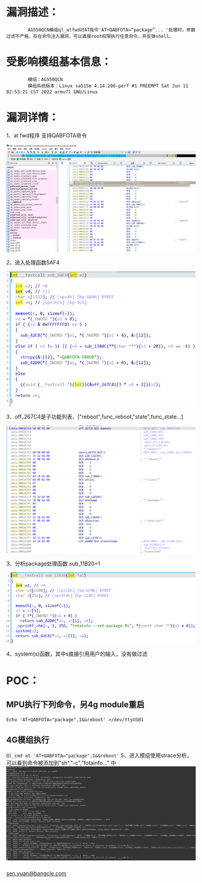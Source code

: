 # 漏洞描述：
```
        AG550QCN模组ql_atfwd对AT指令'AT+QABFOTA=“package”... '处理时，参数过滤不严格，存在命令注入漏洞，可以直接root权限执行任意命令，并反弹shell。
```

# 受影响模组基本信息：
```
        模组：AG550QCN
        模组系统版本：Linux sa515m 4.14.206-perf #1 PREEMPT Sat Jun 11 02:53:21 CST 2022 armv7l GNU/Linux
```


# 漏洞详情：

  1、at fwd程序 支持QABFOTA命令
  
  ![image](0.png)
  
  2、进入处理函数5AF4
  
  ![image](1.png)
  
  3、off_267C4是子功能列表，["reboot",func_reboot,"state",func_state…]
  
  ![image](2.png)
  
  3、分析package处理函数 sub_11B20+1
  
  ![image](3.png)
  
  4、system(s)函数，其中s直接引用用户的输入，没有做过滤

# POC：

## MPU执行下列命令，另4g module重启
`Echo 'AT+QABFOTA="package",1&&reboot' >/dev/ttyUSB1`
## 4G模组执行
`Ql_cmd at 'AT+QABFOTA="package",1&&reboot'`
5、进入模组使用strace分析，可以看到命令被添加到"sh","-c","fotainfo…" 中
![image](4.png)



###
sen.yuan@bangcle.com

